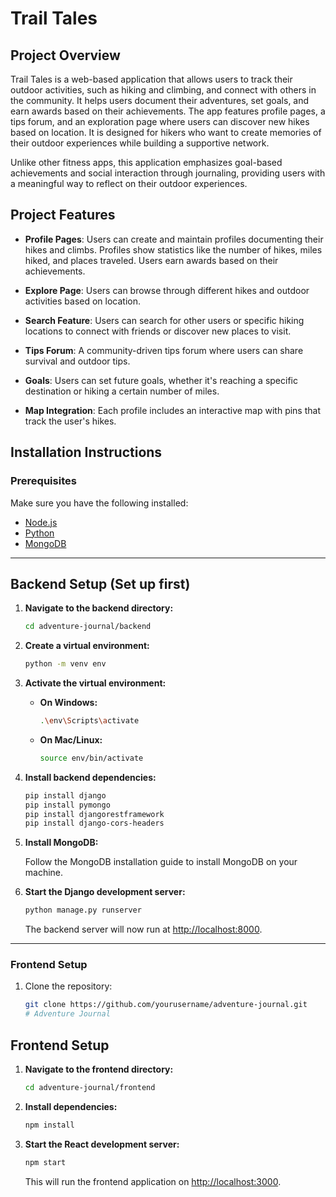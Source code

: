 # Trail Tales

## Project Overview

Trail Tales is a web-based application that allows users to track their outdoor activities, such as hiking and climbing, and connect with others in the community. It helps users document their adventures, set goals, and earn awards based on their achievements. The app features profile pages, a tips forum, and an exploration page where users can discover new hikes based on location. It is designed for hikers who want to create memories of their outdoor experiences while building a supportive network.

Unlike other fitness apps, this application emphasizes goal-based achievements and social interaction through journaling, providing users with a meaningful way to reflect on their outdoor experiences.

## Project Features

- **Profile Pages**: Users can create and maintain profiles documenting their hikes and climbs. Profiles show statistics like the number of hikes, miles hiked, and places traveled. Users earn awards based on their achievements.
  
- **Explore Page**: Users can browse through different hikes and outdoor activities based on location.
  
- **Search Feature**: Users can search for other users or specific hiking locations to connect with friends or discover new places to visit.
  
- **Tips Forum**: A community-driven tips forum where users can share survival and outdoor tips.

- **Goals**: Users can set future goals, whether it's reaching a specific destination or hiking a certain number of miles.

- **Map Integration**: Each profile includes an interactive map with pins that track the user's hikes.

## Installation Instructions

### Prerequisites

Make sure you have the following installed:

- [Node.js](https://nodejs.org/)
- [Python](https://www.python.org/downloads/)
- [MongoDB](https://www.mongodb.com/try/download/community)

---

## Backend Setup (Set up first)

1. **Navigate to the backend directory:**

    ```bash
    cd adventure-journal/backend
    ```

2. **Create a virtual environment:**

    ```bash
    python -m venv env
    ```

3. **Activate the virtual environment:**

   - **On Windows:**

      ```bash
      .\env\Scripts\activate
      ```

   - **On Mac/Linux:**

      ```bash
      source env/bin/activate
      ```

4. **Install backend dependencies:**

    ```bash
    pip install django
    pip install pymongo
    pip install djangorestframework
    pip install django-cors-headers
    ```

5. **Install MongoDB:**

    Follow the MongoDB installation guide to install MongoDB on your machine.

7. **Start the Django development server:**

    ```bash
    python manage.py runserver
    ```

   The backend server will now run at [http://localhost:8000](http://localhost:8000).
---

### Frontend Setup

1. Clone the repository:

   ```bash
   git clone https://github.com/yourusername/adventure-journal.git
   # Adventure Journal

## Frontend Setup

1. **Navigate to the frontend directory:**

    ```bash
    cd adventure-journal/frontend
    ```

2. **Install dependencies:**

    ```bash
    npm install
    ```

3. **Start the React development server:**

    ```bash
    npm start
    ```

   This will run the frontend application on [http://localhost:3000](http://localhost:3000).
